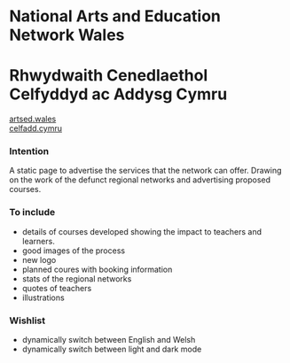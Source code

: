 # National Arts and Education Network Wales
# Rhwydwaith Cenedlaethol Celfyddyd ac Addysg Cymru

[artsed.wales](https://artsed.wales/)<br />
[celfadd.cymru](https://celfadd.cymru/)

### Intention

A static page to advertise the services that the network can offer. Drawing on the work of the defunct regional networks and advertising proposed courses.

### To include

- details of courses developed showing the impact to teachers and learners.
- good images of the process
- new logo
- planned coures with booking information
- stats of the regional networks
- quotes of teachers
- illustrations

### Wishlist

- dynamically switch between English and Welsh
- dynamically switch between light and dark mode
